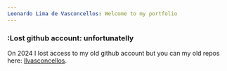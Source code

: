 ```yaml
---
Leonardo Lima de Vasconcellos: Welcome to my portfolio
---
```


### :Lost github account: unfortunatelly

On 2024 I lost access to my old github account but you can my old repos here:
[llvasconcellos](https://github.com/llvasconcellos).
